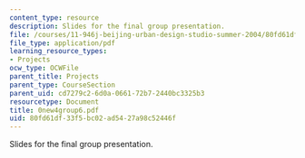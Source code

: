 ```yaml
---
content_type: resource
description: Slides for the final group presentation.
file: /courses/11-946j-beijing-urban-design-studio-summer-2004/80fd61df33f5bc02ad5427a98c52446f_0new4group6.pdf
file_type: application/pdf
learning_resource_types:
- Projects
ocw_type: OCWFile
parent_title: Projects
parent_type: CourseSection
parent_uid: cd7279c2-6d0a-0661-72b7-2440bc3325b3
resourcetype: Document
title: 0new4group6.pdf
uid: 80fd61df-33f5-bc02-ad54-27a98c52446f
---
```

Slides for the final group presentation.

